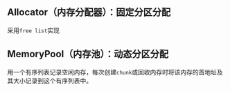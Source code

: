 ## Allocator（内存分配器）：固定分区分配
采用`free list`实现

## MemoryPool（内存池）：动态分区分配
用一个有序列表记录空闲内存，每次创建`chunk`或回收内存时将该内存的首地址及其大小记录到这个有序列表中。